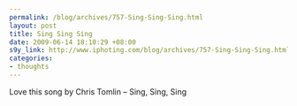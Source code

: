 ```yaml
--- 
permalink: /blog/archives/757-Sing-Sing-Sing.html
layout: post
title: Sing Sing Sing
date: 2009-06-14 18:10:29 +08:00
s9y_link: http://www.iphoting.com/blog/archives/757-Sing-Sing-Sing.html
categories: 
- thoughts
---
```

<p class="break"><p>Love this song by Chris Tomlin – Sing, Sing, Sing</p><p class="break"><object width="320" height="265"><param name="movie" value="http://www.youtube.com/v/tGPN2Z-bgS0&amp;hl=en&amp;fs=1&amp;rel=0"></param><param name="allowFullScreen" value="true"></param><param name="allowscriptaccess" value="always"></param><embed src="http://www.youtube.com/v/tGPN2Z-bgS0&amp;hl=en&amp;fs=1&amp;rel=0" type="application/x-shockwave-flash" allowscriptaccess="always" allowfullscreen="true" width="320" height="265"></embed></object></p></p>
